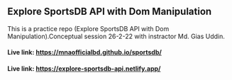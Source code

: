 ## Explore SportsDB API with Dom Manipulation
This is a practice repo (Explore SportsDB API with Dom Manipulation).Conceptual session 26-2-22 with instractor Md. Gias Uddin.
#### Live link: https://mnaofficialbd.github.io/sportsdb/
#### Live link: https://explore-sportsdb-api.netlify.app/
